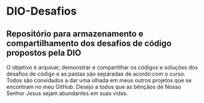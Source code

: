 # DIO-Desafios
Repositório para armazenamento e compartilhamento dos desafios de código propostos pela DIO
---
O objetivo é arquivar, demonstrar e compartilhar os códigos e soluções dos desafios de código e as pastas são separadas de acordo com o curso.
Todos são convidados a dar uma olhada em meus outros projetos que se encontram no meu GitHub.
Desejo a todos que as bênçãos de Nosso Senhor Jesus sejam abundantes em suas vidas.
